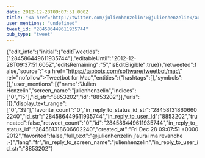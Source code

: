 ```yaml
---
date: 2012-12-28T09:07:51.000Z
title: "<a href='http://twitter.com/julienhenzelin'>@julienhenzelin</a> j'aurai ma revanche ;-)″"
user_mentions: "undefined"
tweet_id: "284586449611935744"
pub_type: "tweet"
---
```

{"edit_info":{"initial":{"editTweetIds":["284586449611935744"],"editableUntil":"2012-12-28T09:37:51.605Z","editsRemaining":"5","isEditEligible":true}},"retweeted":false,"source":"<a href=\"https://tapbots.com/software/tweetbot/mac\" rel=\"nofollow\">Tweetbot for Mac</a>","entities":{"hashtags":[],"symbols":[],"user_mentions":[{"name":"Julien Henzelin","screen_name":"julienhenzelin","indices":["0","15"],"id_str":"8853202","id":"8853202"}],"urls":[]},"display_text_range":["0","39"],"favorite_count":"0","in_reply_to_status_id_str":"284581318606602240","id_str":"284586449611935744","in_reply_to_user_id":"8853202","truncated":false,"retweet_count":"0","id":"284586449611935744","in_reply_to_status_id":"284581318606602240","created_at":"Fri Dec 28 09:07:51 +0000 2012","favorited":false,"full_text":"@julienhenzelin j'aurai ma revanche ;-)","lang":"fr","in_reply_to_screen_name":"julienhenzelin","in_reply_to_user_id_str":"8853202"}

